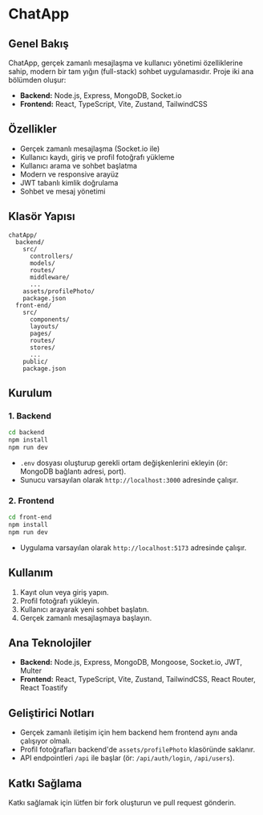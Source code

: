# ChatApp

## Genel Bakış

ChatApp, gerçek zamanlı mesajlaşma ve kullanıcı yönetimi özelliklerine sahip, modern bir tam yığın (full-stack) sohbet uygulamasıdır. Proje iki ana bölümden oluşur:

- **Backend:** Node.js, Express, MongoDB, Socket.io
- **Frontend:** React, TypeScript, Vite, Zustand, TailwindCSS

## Özellikler

- Gerçek zamanlı mesajlaşma (Socket.io ile)
- Kullanıcı kaydı, giriş ve profil fotoğrafı yükleme
- Kullanıcı arama ve sohbet başlatma
- Modern ve responsive arayüz
- JWT tabanlı kimlik doğrulama
- Sohbet ve mesaj yönetimi

## Klasör Yapısı

```
chatApp/
  backend/
    src/
      controllers/
      models/
      routes/
      middleware/
      ...
    assets/profilePhoto/
    package.json
  front-end/
    src/
      components/
      layouts/
      pages/
      routes/
      stores/
      ...
    public/
    package.json
```

## Kurulum

### 1. Backend

```bash
cd backend
npm install
npm run dev
```

- `.env` dosyası oluşturup gerekli ortam değişkenlerini ekleyin (ör: MongoDB bağlantı adresi, port).
- Sunucu varsayılan olarak `http://localhost:3000` adresinde çalışır.

### 2. Frontend

```bash
cd front-end
npm install
npm run dev
```

- Uygulama varsayılan olarak `http://localhost:5173` adresinde çalışır.

## Kullanım

1. Kayıt olun veya giriş yapın.
2. Profil fotoğrafı yükleyin.
3. Kullanıcı arayarak yeni sohbet başlatın.
4. Gerçek zamanlı mesajlaşmaya başlayın.

## Ana Teknolojiler

- **Backend:** Node.js, Express, MongoDB, Mongoose, Socket.io, JWT, Multer
- **Frontend:** React, TypeScript, Vite, Zustand, TailwindCSS, React Router, React Toastify

## Geliştirici Notları

- Gerçek zamanlı iletişim için hem backend hem frontend aynı anda çalışıyor olmalı.
- Profil fotoğrafları backend'de `assets/profilePhoto` klasöründe saklanır.
- API endpointleri `/api` ile başlar (ör: `/api/auth/login`, `/api/users`).

## Katkı Sağlama

Katkı sağlamak için lütfen bir fork oluşturun ve pull request gönderin.
